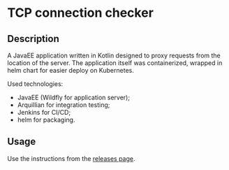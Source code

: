# TCP connection checker
## Description

A JavaEE application written in Kotlin designed to proxy requests from the location of the server. The application itself was containerized, wrapped in helm chart for easier deploy on Kubernetes.

Used technologies:

* JavaEE (Wildfly for application server);
* Arquillian for integration testing;
* Jenkins for CI/CD;
* helm for packaging.

## Usage

Use the instructions from the [releases page](https://github.com/okeer/tcpcheck/releases/tag/1.0).
